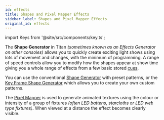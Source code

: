```yaml
---
id: effects
title: Shapes and Pixel Mapper Effects
sidebar_label: Shapes and Pixel Mapper Effects
original_id: effects
---
```


import Keys from '@site/src/components/key.ts';

The <strong>Shape Generator</strong> in Titan *(sometimes known as an Effects Generator on
other consoles)* allows you to quickly create exciting light shows using
lots of movement and changes, with the minimum of programming. A range
of speed controls allow you to modify how the shapes appear at show time
giving you a whole range of effects from a few basic stored [cues](cues.md).

You can use the conventional 
[Shape Generator](effects/shape-generator.md) with preset patterns, or
the [Key Frame Shape Generator](effects/key-frame-shapes.md) which allows you to create your own custom
patterns.

The [Pixel Mapper](effects/pixel-mapper.md) is used to generate animated textures using the colour
or intensity of a group of fixtures *(often LED battens, starcloths or
LED web type fixtures)*. When viewed at a distance the effect becomes
clearly visible.